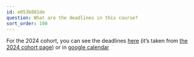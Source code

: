 ```yaml
---
id: e053b881de
question: What are the deadlines in this course?
sort_order: 190
---
```


For the 2024 cohort, you can see the deadlines [here](https://courses.datatalks.club/ml-zoomcamp-2024/) (it’s taken from [the 2024 cohort page](https://github.com/DataTalksClub/machine-learning-zoomcamp/tree/master/cohorts/2024)) or in [google calendar](https://calendar.google.com/calendar/?cid=cGtjZ2tkbGc1OG9yb2lxa2Vwc2g4YXMzMmNAZ3JvdXAuY2FsZW5kYXIuZ29vZ2xlLmNvbQ)


